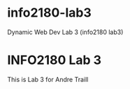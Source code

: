 # info2180-lab3
Dynamic Web Dev Lab 3 (info2180 lab3)

# INFO2180 Lab 3
This is Lab 3 for Andre Traill
